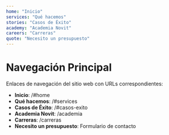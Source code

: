 ```yaml
---
home: "Inicio"
services: "Qué hacemos"
stories: "Casos de Éxito"
academy: "Academia Novit"
careers: "Carreras"
quote: "Necesito un presupuesto"
---
```


# Navegación Principal

Enlaces de navegación del sitio web con URLs correspondientes:

- **Inicio**: /#home
- **Qué hacemos**: /#services  
- **Casos de Éxito**: /#casos-exito
- **Academia Novit**: /academia
- **Carreras**: /carreras
- **Necesito un presupuesto**: Formulario de contacto